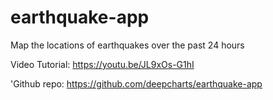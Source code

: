 # earthquake-app
Map the locations of earthquakes over the past 24 hours

Video Tutorial: https://youtu.be/JL9xOs-G1hI

'Github repo: https://github.com/deepcharts/earthquake-app